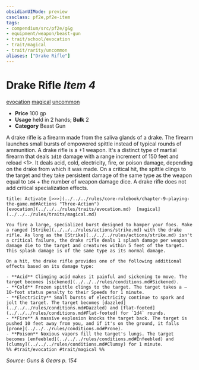 ```yaml
---
obsidianUIMode: preview
cssclass: pf2e,pf2e-item
tags:
- compendium/src/pf2e/g&g
- equipment/weapon/beast-gun
- trait/school/evocation
- trait/magical
- trait/rarity/uncommon
aliases: ["Drake Rifle"]
---
```

# Drake Rifle *Item 4*  
[evocation](evocation.md)  [magical](magical.md)  [uncommon](uncommon.md)  

- **Price** 100 gp
- **Usage** held in 2 hands; **Bulk** 2
- **Category** Beast Gun

A drake rifle is a firearm made from the saliva glands of a drake. The firearm launches small bursts of empowered spittle instead of typical rounds of ammunition. A drake rifle is a +1 weapon. It's a distinct type of martial firearm that deals `1d10` damage with a range increment of 150 feet and reload <1>. It deals acid, cold, electricity, fire, or poison damage, depending on the drake from which it was made. On a critical hit, the spittle clings to the target and they take persistent damage of the same type as the weapon equal to `1d4` + the number of weapon damage dice. A drake rifle does not add critical specialization effects.

```ad-embed-ability
title: Activate [>>>](../../../rules/core-rulebook/chapter-9-playing-the-game.md#Actions "Three-Action")
[evocation](../../../rules/traits/evocation.md)  [magical](../../../rules/traits/magical.md)  

You fire a large, specialized burst designed to hamper your foes. Make a ranged [Strike](../../../rules/actions/strike.md) with the drake rifle. As long as the [Strike](../../../rules/actions/strike.md) isn't a critical failure, the drake rifle deals 1 splash damage per weapon damage die to the target and creatures within 5 feet of the target. This splash damage is of the same type as its normal damage.

On a hit, the drake rifle provides one of the following additional effects based on its damage type:

- **Acid** Clinging acid makes it painful and sickening to move. The target becomes [sickened](../../../rules/conditions.md#Sickened).
- **Cold** Frozen spittle clings to the target. The target takes a –10-foot status penalty to their Speeds for 1 minute.
- **Electricity** Small bursts of electricity continue to spark and jolt the target. The target becomes [dazzled](../../../rules/conditions.md#Dazzled) and [flat-footed](../../../rules/conditions.md#Flat-footed) for `1d4` rounds.
- **Fire** A massive explosion knocks the target back. The target is pushed 10 feet away from you, and if it's on the ground, it falls [prone](../../../rules/conditions.md#Prone).
- **Poison** Noxious vapors fill the target's lungs. The target becomes [enfeebled](../../../rules/conditions.md#Enfeebled) and [clumsy](../../../rules/conditions.md#Clumsy) for 1 minute.  
%% #trait/evocation #trait/magical %%
```

*Source: Guns & Gears p. 154*
